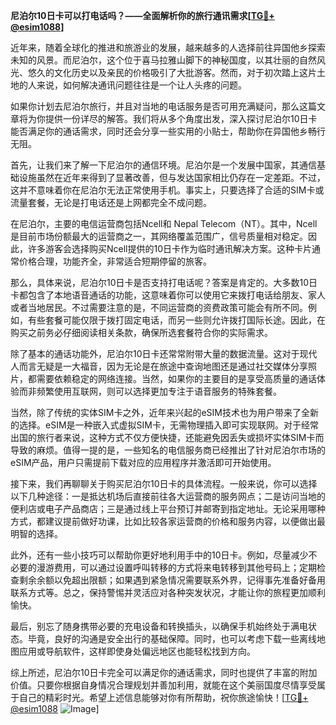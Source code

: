 **尼泊尔10日卡可以打电话吗？——全面解析你的旅行通讯需求[[TG💪+ @esim1088](https://t.me/s/esim1088)]**

近年来，随着全球化的推进和旅游业的发展，越来越多的人选择前往异国他乡探索未知的风景。而尼泊尔，这个位于喜马拉雅山脚下的神秘国度，以其壮丽的自然风光、悠久的文化历史以及亲民的价格吸引了大批游客。然而，对于初次踏上这片土地的人来说，如何解决通讯问题往往是一个让人头疼的问题。

如果你计划去尼泊尔旅行，并且对当地的电话服务是否可用充满疑问，那么这篇文章将为你提供一份详尽的解答。我们将从多个角度出发，深入探讨尼泊尔10日卡能否满足你的通话需求，同时还会分享一些实用的小贴士，帮助你在异国他乡畅行无阻。

首先，让我们来了解一下尼泊尔的通信环境。尼泊尔是一个发展中国家，其通信基础设施虽然在近年来得到了显著改善，但与发达国家相比仍存在一定差距。不过，这并不意味着你在尼泊尔无法正常使用手机。事实上，只要选择了合适的SIM卡或流量套餐，无论是打电话还是上网都完全不成问题。

在尼泊尔，主要的电信运营商包括Ncell和 Nepal Telecom（NT）。其中，Ncell是目前市场份额最大的运营商之一，其网络覆盖范围广，信号质量相对稳定。因此，许多游客会选择购买Ncell提供的10日卡作为临时通讯解决方案。这种卡片通常价格合理，功能齐全，非常适合短期停留的旅客。

那么，具体来说，尼泊尔10日卡是否支持打电话呢？答案是肯定的。大多数10日卡都包含了本地语音通话的功能，这意味着你可以使用它来拨打电话给朋友、家人或者当地居民。不过需要注意的是，不同运营商的资费政策可能会有所不同。例如，有些套餐可能仅限于拨打固定电话，而另一些则允许拨打国际长途。因此，在购买之前务必仔细阅读相关条款，确保所选套餐符合你的实际需求。

除了基本的通话功能外，尼泊尔10日卡还常常附带大量的数据流量。这对于现代人而言无疑是一大福音，因为无论是在旅途中查询地图还是通过社交媒体分享照片，都需要依赖稳定的网络连接。当然，如果你的主要目的是享受高质量的通话体验而非频繁使用互联网，则可以选择更加专注于语音服务的特殊套餐。

当然，除了传统的实体SIM卡之外，近年来兴起的eSIM技术也为用户带来了全新的选择。eSIM是一种嵌入式虚拟SIM卡，无需物理插入即可实现联网。对于经常出国的旅行者来说，这种方式不仅方便快捷，还能避免因丢失或损坏实体SIM卡而导致的麻烦。值得一提的是，一些知名的电信服务商已经推出了针对尼泊尔市场的eSIM产品，用户只需提前下载对应的应用程序并激活即可开始使用。

接下来，我们再聊聊关于购买尼泊尔10日卡的具体流程。一般来说，你可以选择以下几种途径：一是抵达机场后直接前往各大运营商的服务网点；二是访问当地的便利店或电子产品商店；三是通过线上平台预订并邮寄到指定地址。无论采用哪种方式，都建议提前做好功课，比如比较各家运营商的价格和服务内容，以便做出最明智的选择。

此外，还有一些小技巧可以帮助你更好地利用手中的10日卡。例如，尽量减少不必要的漫游费用，可以通过设置呼叫转移的方式将来电转移到其他号码上；定期检查剩余余额以免超出限额；如果遇到紧急情况需要联系外界，记得事先准备好备用联系方式等。总之，保持警惕并灵活应对各种突发状况，才能让你的旅程更加顺利愉快。

最后，别忘了随身携带必要的充电设备和转换插头，以确保手机始终处于满电状态。毕竟，良好的沟通是安全出行的基础保障。同时，也可以考虑下载一些离线地图应用或导航软件，这样即使身处偏远地区也能轻松找到方向。

综上所述，尼泊尔10日卡完全可以满足你的通话需求，同时也提供了丰富的附加价值。只要你根据自身情况合理规划并善加利用，就能在这个美丽国度尽情享受属于自己的精彩时光。希望上述信息能够对你有所帮助，祝你旅途愉快！[[TG💪+ @esim1088](https://t.me/s/esim1088) ![Image](https://i.postimg.cc/4NQfJmqS/Snipaste-2025-05-13-00-14-12.png)]